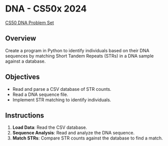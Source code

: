 # DNA - CS50x 2024

[CS50 DNA Problem Set](https://cs50.harvard.edu/x/2024/psets/6/dna/)

## Overview

Create a program in Python to identify individuals based on their DNA sequences by matching Short Tandem Repeats (STRs) in a DNA sample against a database.

## Objectives

- Read and parse a CSV database of STR counts.
- Read a DNA sequence file.
- Implement STR matching to identify individuals.

## Instructions

1. **Load Data**: Read the CSV database.
2. **Sequence Analysis**: Read and analyze the DNA sequence.
3. **Match STRs**: Compare STR counts against the database to find a match.